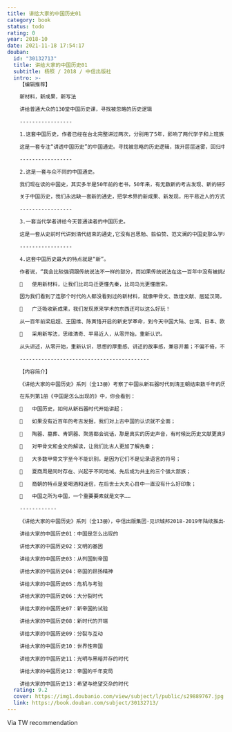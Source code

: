 ```yaml
---
title: 讲给大家的中国历史01
category: book
status: todo
rating: 0
year: 2018-10
date: 2021-11-18 17:54:17
douban:
  id: "30132713"
  title: 讲给大家的中国历史01
  subtitle: 杨照 / 2018 / 中信出版社
  intro: >-
    【编辑推荐】

    新材料，新成果，新写法

    讲给普通大众的130堂中国历史课，寻找被忽略的历史逻辑

    -----------------

    1.这套中国历史，作者已经在台北完整讲过两次，分别用了5年，影响了两代学子和上班族；作者又用了5年时间整理成文字，讲透几千年中国历史的演进。

    这是一套专注“讲透中国历史”的中国通史。寻找被忽略的历史逻辑，拨开层层迷雾，回归中国历史的常识，历史不只是帝王将相和英雄人物，也不只是刀光剑影和王朝更替，还有更多令人惊叹的历史运作逻辑和丰富的细节。

    -----------------

    2.这是一套与众不同的中国通史。

    我们现在读的中国史，其实多半是50年前的老书，50年来，有无数新的考古发现、新的研究成果，却被束之高阁，我们一点都不知道。

    关于中国历史，我们永远缺一套新的通史，把学术界的新成果、新发现，用平易近人的方式讲给大家。活在今天，我们要读今天的人，用今天的新视角写的中国历史。

    -----------------

    3.一套当代学者讲给今天普通读者的中国历史。

    这是一套从史前时代讲到清代结束的通史,它没有吕思勉、翦伯赞、范文澜的中国史那么学术，也没有《明朝那些事儿》《半小时漫画中国史》那么戏说；这套中国史用既正儿八经、又简洁愉悦地方式，讲出了干货满满的新知识、新见解，就像《秦谜》《历史的温度》那样讲述有情感、有思想的历史。

    -----------------

    4.这套中国历史最大的特点就是“新”。

    作者说，“我会比较强调跟传统说法不一样的部分，而如果传统说法在这一百年中没有被挑战或被推翻，我就不讲了”。它吸收了专家学者的严肃认真，却没有学院的刻板僵硬;它采用了轻松幽默的讲解方法，却不是没有节操的搞笑和插科打诨;它主要不是讲哪一年发生了哪件事，也不是繁琐考证一个新历史知识，而是告诉我们历史演进的脉络，寻找历史运作的逻辑，启发我们新的认知。

    	使用新材料，让我们比司马迁更懂先秦，比司马光更懂唐宋。

    因为我们看到了连那个时代的人都没看到过的新材料，就像甲骨文、敦煌文献、居延汉简，还有马王堆的帛书。

    	广泛吸收新成果，我们发现原来学术的东西还可以这么好玩！

    从一百年前梁启超、王国维、陈寅恪开启的新史学革命，到今天中国大陆、台湾、日本、欧美汉学界的新成果。

    	采用新写法，思维清奇、平易近人，从零开始，重新认识。

    从头讲述，从零开始，重新认识，思想的厚重感、讲述的故事感，兼容并蓄；不偏不倚，不薄不厚，不深不浅，历史的现场感、破案的畅快感，应有尽有。

    ------------------------------------------

    【内容简介】

    《讲给大家的中国历史》系列（全13册）考察了中国从新石器时代到清王朝结束数千年的历史轨迹，充分运用近百年历史学和考古学的丰硕成果，以广泛的社会结构、社会思潮、文学艺术、百姓生活为切入点，将那些被搁置在学术象牙塔的新知识、新方法一一呈现给普通读者。

    在系列第1册《中国是怎么出现的》中，你会看到：

    	中国历史，如何从新石器时代开始讲起；

    	如果没有近百年的考古发掘，我们对上古中国的认识就不全面；

    	陶器、墓葬、青铜器、聚落都会说话，那是真实的历史声音，有时候比历史文献更真实；

    	对甲骨文和金文的解读，让我们比古人更加了解先秦；

    	大多数甲骨文字至今不能识别，是因为它们不是记录语言的符号；

    	夏商周是同时存在、兴起于不同地域、先后成为共主的三个强大部族；

    	商朝的特点是爱喝酒和迷信，在后世士大夫心目中一直没有什么好印象；

    	中国之所为中国，一个重要要素就是文字……

    ------------

    《讲给大家的中国历史》系列（全13册），中信出版集团·见识城邦2018-2019年陆续推出——

    讲给大家的中国历史01：中国是怎么出现的

    讲给大家的中国历史02：文明的基因

    讲给大家的中国历史03：从列国到帝国

    讲给大家的中国历史04：帝国的昂扬精神

    讲给大家的中国历史05：危机与考验

    讲给大家的中国历史06：大分裂时代

    讲给大家的中国历史07：新帝国的试验

    讲给大家的中国历史08：新时代的开端

    讲给大家的中国历史09：分裂与互动

    讲给大家的中国历史10：世界性帝国

    讲给大家的中国历史11：光明与黑暗并存的时代

    讲给大家的中国历史12：帝国的千年变局

    讲给大家的中国历史13：希望与绝望交杂的时代
  rating: 9.2
  cover: https://img1.doubanio.com/view/subject/l/public/s29889767.jpg
  link: https://book.douban.com/subject/30132713/
---
```


Via TW recommendation 